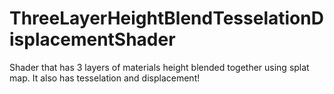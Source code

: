 # ThreeLayerHeightBlendTesselationDisplacementShader
Shader that has 3 layers of materials height blended together using splat map. It also has tesselation and displacement!
